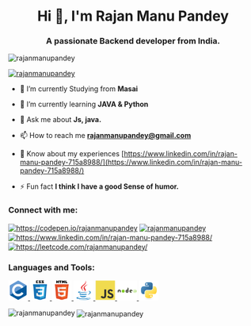 <h1 align="center">Hi 👋, I'm Rajan Manu Pandey</h1>
<h3 align="center">A passionate Backend developer from India.</h3>

<p align="left"> <img src="https://komarev.com/ghpvc/?username=rajanmanupandey&label=Profile%20views&color=0e75b6&style=flat" alt="rajanmanupandey" /> </p>

<p align="left"> <a href="https://github.com/ryo-ma/github-profile-trophy"><img src="https://github-profile-trophy.vercel.app/?username=rajanmanupandey" alt="rajanmanupandey" /></a> </p>

- 🔭 I’m currently Studying from **Masai**

- 🌱 I’m currently learning **JAVA & Python**

- 💬 Ask me about **Js, java.**

- 📫 How to reach me **rajanmanupandey@gmail.com**

- 📄 Know about my experiences [https://www.linkedin.com/in/rajan-manu-pandey-715a8988/](https://www.linkedin.com/in/rajan-manu-pandey-715a8988/)

- ⚡ Fun fact **I think I have a good Sense of humor.**

<h3 align="left">Connect with me:</h3>
<p align="left">
<a href="https://codepen.io/https://codepen.io/rajanmanupandey" target="blank"><img align="center" src="https://raw.githubusercontent.com/rahuldkjain/github-profile-readme-generator/master/src/images/icons/Social/codepen.svg" alt="https://codepen.io/rajanmanupandey" height="30" width="40" /></a>
<a href="https://twitter.com/rajanmanupandey" target="blank"><img align="center" src="https://raw.githubusercontent.com/rahuldkjain/github-profile-readme-generator/master/src/images/icons/Social/twitter.svg" alt="rajanmanupandey" height="30" width="40" /></a>
<a href="https://linkedin.com/in/https://www.linkedin.com/in/rajan-manu-pandey-715a8988/" target="blank"><img align="center" src="https://raw.githubusercontent.com/rahuldkjain/github-profile-readme-generator/master/src/images/icons/Social/linked-in-alt.svg" alt="https://www.linkedin.com/in/rajan-manu-pandey-715a8988/" height="30" width="40" /></a>
<a href="https://www.leetcode.com/https://leetcode.com/rajanmanupandey/" target="blank"><img align="center" src="https://raw.githubusercontent.com/rahuldkjain/github-profile-readme-generator/master/src/images/icons/Social/leet-code.svg" alt="https://leetcode.com/rajanmanupandey/" height="30" width="40" /></a>
</p>

<h3 align="left">Languages and Tools:</h3>
<p align="left"> <a href="https://www.cprogramming.com/" target="_blank" rel="noreferrer"> <img src="https://raw.githubusercontent.com/devicons/devicon/master/icons/c/c-original.svg" alt="c" width="40" height="40"/> </a> <a href="https://www.w3schools.com/css/" target="_blank" rel="noreferrer"> <img src="https://raw.githubusercontent.com/devicons/devicon/master/icons/css3/css3-original-wordmark.svg" alt="css3" width="40" height="40"/> </a> <a href="https://www.w3.org/html/" target="_blank" rel="noreferrer"> <img src="https://raw.githubusercontent.com/devicons/devicon/master/icons/html5/html5-original-wordmark.svg" alt="html5" width="40" height="40"/> </a> <a href="https://www.java.com" target="_blank" rel="noreferrer"> <img src="https://raw.githubusercontent.com/devicons/devicon/master/icons/java/java-original.svg" alt="java" width="40" height="40"/> </a> <a href="https://developer.mozilla.org/en-US/docs/Web/JavaScript" target="_blank" rel="noreferrer"> <img src="https://raw.githubusercontent.com/devicons/devicon/master/icons/javascript/javascript-original.svg" alt="javascript" width="40" height="40"/> </a> <a href="https://nodejs.org" target="_blank" rel="noreferrer"> <img src="https://raw.githubusercontent.com/devicons/devicon/master/icons/nodejs/nodejs-original-wordmark.svg" alt="nodejs" width="40" height="40"/> </a> <a href="https://www.python.org" target="_blank" rel="noreferrer"> <img src="https://raw.githubusercontent.com/devicons/devicon/master/icons/python/python-original.svg" alt="python" width="40" height="40"/> </a> </p>

<p><img align="left" src="https://github-readme-stats.vercel.app/api/top-langs?username=rajanmanupandey&show_icons=true&locale=en&layout=compact" alt="rajanmanupandey" /></p>

<p>&nbsp;<img align="center" src="https://github-readme-stats.vercel.app/api?username=rajanmanupandey&show_icons=true&locale=en" alt="rajanmanupandey" /></p>
